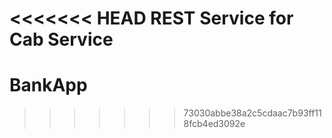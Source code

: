 <<<<<<< HEAD
REST Service for Cab Service
=======
# BankApp
>>>>>>> 73030abbe38a2c5cdaac7b93ff118fcb4ed3092e

